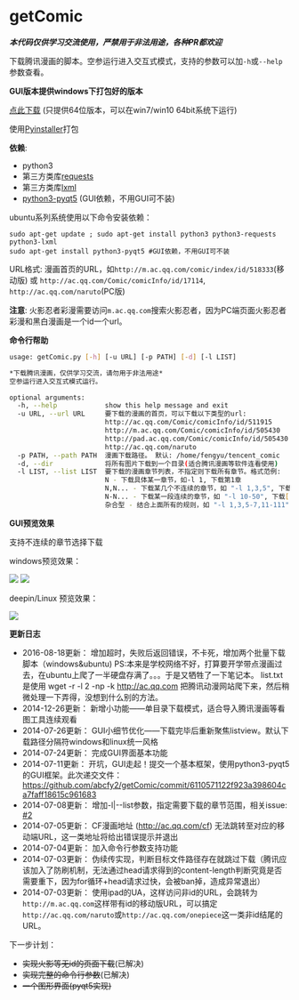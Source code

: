 getComic
========

***本代码仅供学习交流使用，严禁用于非法用途，各种PR都欢迎***

下载腾讯漫画的脚本。空参运行进入交互式模式，支持的参数可以加``-h``或``--help``参数查看。

**GUI版本提供windows下打包好的版本**

[点此下载](http://7xjpgb.com1.z0.glb.clouddn.com/getComic-gui.zip) (只提供64位版本，可以在win7/win10 64bit系统下运行)

使用[Pyinstaller](http://www.pyinstaller.org/)打包

**依赖**:

* python3
* 第三方类库[requests](http://docs.python-requests.org/en/latest/user/install/#install)
* 第三方类库[lxml](http://lxml.de/)
* [python3-pyqt5](http://www.riverbankcomputing.co.uk/software/pyqt/download5) (GUI依赖，不用GUI可不装)

ubuntu系列系统使用以下命令安装依赖：

    sudo apt-get update ; sudo apt-get install python3 python3-requests python3-lxml
    sudo apt-get install python3-pyqt5 #GUI依赖，不用GUI可不装

URL格式: 漫画首页的URL，如``http://m.ac.qq.com/comic/index/id/518333``(移动版) 或 ``http://ac.qq.com/Comic/comicInfo/id/17114``, ``http://ac.qq.com/naruto``(PC版)

**注意**: 火影忍者彩漫需要访问``m.ac.qq.com``搜索火影忍者，因为PC端页面火影忍者彩漫和黑白漫画是一个id一个url。

**命令行帮助**

```bash
usage: getComic.py [-h] [-u URL] [-p PATH] [-d] [-l LIST]

*下载腾讯漫画，仅供学习交流，请勿用于非法用途*
空参运行进入交互式模式运行。

optional arguments:
  -h, --help            show this help message and exit
  -u URL, --url URL     要下载的漫画的首页，可以下载以下类型的url: 
                        http://ac.qq.com/Comic/comicInfo/id/511915
                        http://m.ac.qq.com/Comic/comicInfo/id/505430
                        http://pad.ac.qq.com/Comic/comicInfo/id/505430
                        http://ac.qq.com/naruto
  -p PATH, --path PATH  漫画下载路径。 默认: /home/fengyu/tencent_comic
  -d, --dir             将所有图片下载到一个目录(适合腾讯漫画等软件连看使用)
  -l LIST, --list LIST  要下载的漫画章节列表，不指定则下载所有章节。格式范例: 
                        N - 下载具体某一章节，如-l 1, 下载第1章
                        N,N... - 下载某几个不连续的章节，如 "-l 1,3,5", 下载1,3,5章
                        N-N... - 下载某一段连续的章节，如 "-l 10-50", 下载[10,50]章
                        杂合型 - 结合上面所有的规则，如 "-l 1,3,5-7,11-111"
```

**GUI预览效果**

支持不连续的章节选择下载

windows预览效果：

![](http://static.oschina.net/uploads/space/2014/0724/222236_2rb7_1395553.jpg)
![](http://static.oschina.net/uploads/space/2014/0724/222329_Pife_1395553.jpg)

deepin/Linux 预览效果：

![](http://static.oschina.net/uploads/space/2014/0724/223412_4Hz4_1395553.jpg)

**更新日志**
* 2016-08-18更新： 增加超时，失败后返回错误，不卡死，增加两个批量下载脚本（windows&ubuntu)
                    PS:本来是学校网络不好，打算要开学带点漫画过去，在ubuntu上爬了一半硬盘存满了。。。于是又牺牲了一下笔记本。
                    list.txt是使用
                    wget -r -l 2 -np -k http://ac.qq.com
                    把腾讯动漫网站爬下来，然后稍微处理一下弄得，没想到什么别的方法。
* 2014-12-26更新： 新增小功能——单目录下载模式，适合导入腾讯漫画等看图工具连续观看
* 2014-07-26更新： GUI小细节优化——下载完毕后重新聚焦listview。默认下载路径分隔符windows和linux统一风格
* 2014-07-24更新： 完成GUI界面基本功能
* 2014-07-11更新： 开坑，GUI走起！提交一个基本框架，使用python3-pyqt5的GUI框架。此次递交文件： https://github.com/abcfy2/getComic/commit/6110571122f923a398604ca7faff18615c961683
* 2014-07-08更新： 增加-l|--list参数，指定需要下载的章节范围，相关issue: [#2](https://github.com/abcfy2/getComic/issues/2)
* 2014-07-05更新： CF漫画地址 (http://ac.qq.com/cf) 无法跳转至对应的移动端URL，这一类地址将给出错误提示并退出
* 2014-07-04更新： 加入命令行参数支持功能
* 2014-07-03更新： 伪续传实现，判断目标文件路径存在就跳过下载（腾讯应该加入了防刷机制，无法通过head请求得到的content-length判断究竟是否需要重下，因为for循环+head请求过快，会被ban掉，造成异常退出）
* 2014-07-03更新： 使用ipad的UA，这样访问非id的URL，会跳转为``http://m.ac.qq.com``这样带有id的移动版URL，可以搞定``http://ac.qq.com/naruto``或``http://ac.qq.com/onepiece``这一类非id结尾的URL。

下一步计划：

* ~~实现火影等无id的页面下载~~(已解决)
* ~~实现完整的命令行参数~~(已解决)
* ~~一个图形界面(pyqt5实现)~~
